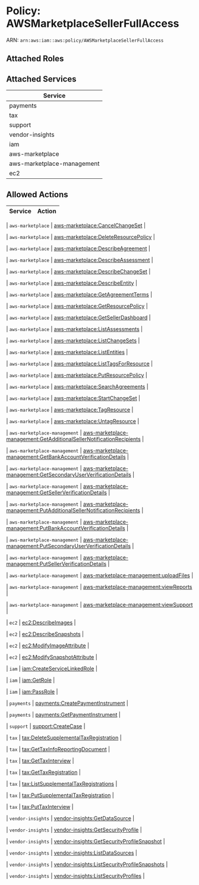 # Policy: AWSMarketplaceSellerFullAccess

ARN: `arn:aws:iam::aws:policy/AWSMarketplaceSellerFullAccess`

## Attached Roles

## Attached Services

| Service |
|---------|
| payments |
| tax |
| support |
| vendor-insights |
| iam |
| aws-marketplace |
| aws-marketplace-management |
| ec2 |

## Allowed Actions

| Service | Action |
|:-------:|--------|

| `aws-marketplace` | [aws-marketplace:CancelChangeSet](../actions.md#aws-marketplace:cancelchangeset) |

| `aws-marketplace` | [aws-marketplace:DeleteResourcePolicy](../actions.md#aws-marketplace:deleteresourcepolicy) |

| `aws-marketplace` | [aws-marketplace:DescribeAgreement](../actions.md#aws-marketplace:describeagreement) |

| `aws-marketplace` | [aws-marketplace:DescribeAssessment](../actions.md#aws-marketplace:describeassessment) |

| `aws-marketplace` | [aws-marketplace:DescribeChangeSet](../actions.md#aws-marketplace:describechangeset) |

| `aws-marketplace` | [aws-marketplace:DescribeEntity](../actions.md#aws-marketplace:describeentity) |

| `aws-marketplace` | [aws-marketplace:GetAgreementTerms](../actions.md#aws-marketplace:getagreementterms) |

| `aws-marketplace` | [aws-marketplace:GetResourcePolicy](../actions.md#aws-marketplace:getresourcepolicy) |

| `aws-marketplace` | [aws-marketplace:GetSellerDashboard](../actions.md#aws-marketplace:getsellerdashboard) |

| `aws-marketplace` | [aws-marketplace:ListAssessments](../actions.md#aws-marketplace:listassessments) |

| `aws-marketplace` | [aws-marketplace:ListChangeSets](../actions.md#aws-marketplace:listchangesets) |

| `aws-marketplace` | [aws-marketplace:ListEntities](../actions.md#aws-marketplace:listentities) |

| `aws-marketplace` | [aws-marketplace:ListTagsForResource](../actions.md#aws-marketplace:listtagsforresource) |

| `aws-marketplace` | [aws-marketplace:PutResourcePolicy](../actions.md#aws-marketplace:putresourcepolicy) |

| `aws-marketplace` | [aws-marketplace:SearchAgreements](../actions.md#aws-marketplace:searchagreements) |

| `aws-marketplace` | [aws-marketplace:StartChangeSet](../actions.md#aws-marketplace:startchangeset) |

| `aws-marketplace` | [aws-marketplace:TagResource](../actions.md#aws-marketplace:tagresource) |

| `aws-marketplace` | [aws-marketplace:UntagResource](../actions.md#aws-marketplace:untagresource) |

| `aws-marketplace-management` | [aws-marketplace-management:GetAdditionalSellerNotificationRecipients](../actions.md#aws-marketplace-management:getadditionalsellernotificationrecipients) |

| `aws-marketplace-management` | [aws-marketplace-management:GetBankAccountVerificationDetails](../actions.md#aws-marketplace-management:getbankaccountverificationdetails) |

| `aws-marketplace-management` | [aws-marketplace-management:GetSecondaryUserVerificationDetails](../actions.md#aws-marketplace-management:getsecondaryuserverificationdetails) |

| `aws-marketplace-management` | [aws-marketplace-management:GetSellerVerificationDetails](../actions.md#aws-marketplace-management:getsellerverificationdetails) |

| `aws-marketplace-management` | [aws-marketplace-management:PutAdditionalSellerNotificationRecipients](../actions.md#aws-marketplace-management:putadditionalsellernotificationrecipients) |

| `aws-marketplace-management` | [aws-marketplace-management:PutBankAccountVerificationDetails](../actions.md#aws-marketplace-management:putbankaccountverificationdetails) |

| `aws-marketplace-management` | [aws-marketplace-management:PutSecondaryUserVerificationDetails](../actions.md#aws-marketplace-management:putsecondaryuserverificationdetails) |

| `aws-marketplace-management` | [aws-marketplace-management:PutSellerVerificationDetails](../actions.md#aws-marketplace-management:putsellerverificationdetails) |

| `aws-marketplace-management` | [aws-marketplace-management:uploadFiles](../actions.md#aws-marketplace-management:uploadfiles) |

| `aws-marketplace-management` | [aws-marketplace-management:viewReports](../actions.md#aws-marketplace-management:viewreports) |

| `aws-marketplace-management` | [aws-marketplace-management:viewSupport](../actions.md#aws-marketplace-management:viewsupport) |

| `ec2` | [ec2:DescribeImages](../actions.md#ec2:describeimages) |

| `ec2` | [ec2:DescribeSnapshots](../actions.md#ec2:describesnapshots) |

| `ec2` | [ec2:ModifyImageAttribute](../actions.md#ec2:modifyimageattribute) |

| `ec2` | [ec2:ModifySnapshotAttribute](../actions.md#ec2:modifysnapshotattribute) |

| `iam` | [iam:CreateServiceLinkedRole](../actions.md#iam:createservicelinkedrole) |

| `iam` | [iam:GetRole](../actions.md#iam:getrole) |

| `iam` | [iam:PassRole](../actions.md#iam:passrole) |

| `payments` | [payments:CreatePaymentInstrument](../actions.md#payments:createpaymentinstrument) |

| `payments` | [payments:GetPaymentInstrument](../actions.md#payments:getpaymentinstrument) |

| `support` | [support:CreateCase](../actions.md#support:createcase) |

| `tax` | [tax:DeleteSupplementalTaxRegistration](../actions.md#tax:deletesupplementaltaxregistration) |

| `tax` | [tax:GetTaxInfoReportingDocument](../actions.md#tax:gettaxinforeportingdocument) |

| `tax` | [tax:GetTaxInterview](../actions.md#tax:gettaxinterview) |

| `tax` | [tax:GetTaxRegistration](../actions.md#tax:gettaxregistration) |

| `tax` | [tax:ListSupplementalTaxRegistrations](../actions.md#tax:listsupplementaltaxregistrations) |

| `tax` | [tax:PutSupplementalTaxRegistration](../actions.md#tax:putsupplementaltaxregistration) |

| `tax` | [tax:PutTaxInterview](../actions.md#tax:puttaxinterview) |

| `vendor-insights` | [vendor-insights:GetDataSource](../actions.md#vendor-insights:getdatasource) |

| `vendor-insights` | [vendor-insights:GetSecurityProfile](../actions.md#vendor-insights:getsecurityprofile) |

| `vendor-insights` | [vendor-insights:GetSecurityProfileSnapshot](../actions.md#vendor-insights:getsecurityprofilesnapshot) |

| `vendor-insights` | [vendor-insights:ListDataSources](../actions.md#vendor-insights:listdatasources) |

| `vendor-insights` | [vendor-insights:ListSecurityProfileSnapshots](../actions.md#vendor-insights:listsecurityprofilesnapshots) |

| `vendor-insights` | [vendor-insights:ListSecurityProfiles](../actions.md#vendor-insights:listsecurityprofiles) |
